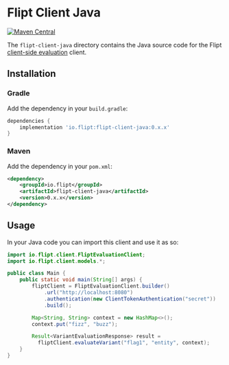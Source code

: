 # Flipt Client Java

[![Maven Central](https://img.shields.io/maven-central/v/io.flipt/flipt-client-java)](https://central.sonatype.com/artifact/io.flipt/flipt-client-java)

The `flipt-client-java` directory contains the Java source code for the Flipt [client-side evaluation](https://www.flipt.io/docs/integration/client) client.

## Installation

### Gradle

Add the dependency in your `build.gradle`:

```groovy
dependencies {
    implementation 'io.flipt:flipt-client-java:0.x.x'
}
```

### Maven

Add the dependency in your `pom.xml`:

```xml
<dependency>
    <groupId>io.flipt</groupId>
    <artifactId>flipt-client-java</artifactId>
    <version>0.x.x</version>
</dependency>
```

## Usage

In your Java code you can import this client and use it as so:

```java
import io.flipt.client.FliptEvaluationClient;
import io.flipt.client.models.*;

public class Main {
    public static void main(String[] args) {
        fliptClient = FliptEvaluationClient.builder()
            .url("http://localhost:8080")
            .authentication(new ClientTokenAuthentication("secret"))
            .build();

        Map<String, String> context = new HashMap<>();
        context.put("fizz", "buzz");

        Result<VariantEvaluationResponse> result =
          fliptClient.evaluateVariant("flag1", "entity", context);
    }
}
```
